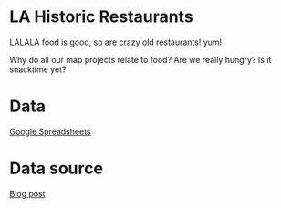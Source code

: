 LA Historic Restaurants
========================

LALALA food is good, so are crazy old restaurants! yum!

Why do all our map projects relate to food? Are we really hungry? Is it snacktime yet?

# Data
[Google Spreadsheets](https://docs.google.com/spreadsheets/d/1i_v1oWQO8YJaF6YmtBde9mR0uK2OBTXH2bU56i6nxQA/edit#gid=778088403)

# Data source
[Blog post](http://thelosangelesbeat.com/2015/05/offbeat-l-a-the-oldest-surviving-los-angeles-restaurants-a-master-list-of-the-vintage-historic-and-old-school/)
